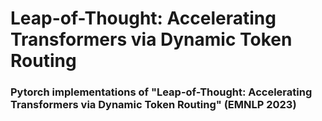 # Leap-of-Thought: Accelerating Transformers via Dynamic Token Routing

### Pytorch implementations of "Leap-of-Thought: Accelerating Transformers via Dynamic Token Routing" (EMNLP 2023)
